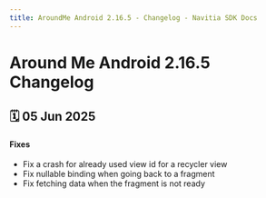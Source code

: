 ```yaml
---
title: AroundMe Android 2.16.5 - Changelog - Navitia SDK Docs
---
```


# Around Me Android 2.16.5 Changelog

<h2>🗓 05 Jun 2025</h2>

#### Fixes
- Fix a crash for already used view id for a recycler view
- Fix nullable binding when going back to a fragment
- Fix fetching data when the fragment is not ready
